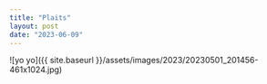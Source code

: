 ```yaml
---
title: "Plaits"
layout: post
date: "2023-06-09"
---
```


![yo yo]({{ site.baseurl }}/assets/images/2023/20230501_201456-461x1024.jpg)
